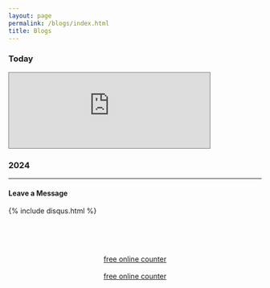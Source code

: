 ```yaml
---
layout: page
permalink: /blogs/index.html
title: Blogs
---
```

### Today

<iframe src="https://calendar.google.com/calendar/embed?height=150&wkst=1&ctz=Asia%2FShanghai&bgcolor=%23ffffff&showTitle=0&src=NjViMzg5ZDYzMjcxZDRiMGEyOWI4MjAxMjZkM2NmNjUyMDBlODMyNzY0YTk4ODU2OTY5NmIxMzMwZjIzNGRiNUBncm91cC5jYWxlbmRhci5nb29nbGUuY29t&color=%23AD1457" style="border:solid 1px #777" width="400" height="150" frameborder="0" scrolling="no"></iframe>




### 2024

---

#### Leave a Message



{% include disqus.html %} 

<br><br>
<center>
    <script type="text/javascript" src="//widget.supercounters.com/ssl/vt.js"></script>
    <script
        type="text/javascript">var sc_visitor_var = sc_visitor_var || []; sc_vt(1695896, "FFFFFF", "cccccc", "000000", 3)</script>
    <br><noscript><a href="http://www.supercounters.com/">free online counter</a></noscript>
</center>
<center><script type="text/javascript" src="//widget.supercounters.com/ssl/map.js"></script><script type="text/javascript">var sc_map_var = sc_map_var || [];sc_map(1695900,"112288","ff0000",81)</script><br><noscript><a href="http://www.supercounters.com/">free online counter</a></noscript>
</center>















